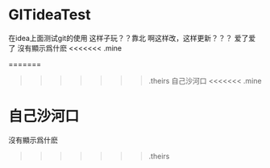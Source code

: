 # GITideaTest
在idea上面测试git的使用
这样子玩？？靠北
啊这样改，这样更新？？？
爱了爱了
沒有顯示爲什麽
<<<<<<< .mine

=======

>>>>>>> .theirs
自己沙河口
<<<<<<< .mine

自己沙河口
=======
沒有顯示爲什麽

>>>>>>> .theirs
